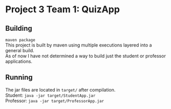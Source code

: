 # Project 3 Team 1: QuizApp  

## Building  

`maven package`  
This project is built by maven using multiple executions layered into a general build.  
As of now I have not determined a way to build just the student or professor applications.  

## Running  

The jar files are located in `target/` after compilation.  
Student: `java -jar target/StudentApp.jar`  
Professor: `java -jar target/ProfessorApp.jar`  